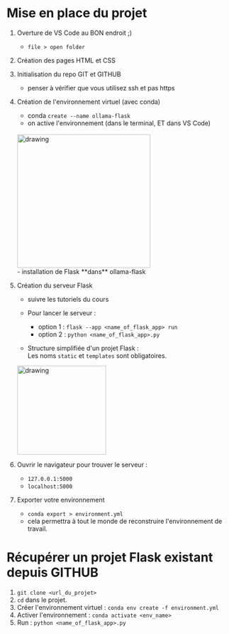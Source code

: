 # Mise en place du projet

1. Overture de VS Code au BON endroit ;)
    - `file > open folder`

2. Création des pages HTML et CSS

3. Initialisation du repo GIT et GITHUB
    - penser à vérifier que vous utilisez ssh et pas https 

3. Création de l'environnement virtuel (avec conda)
    - conda `create --name ollama-flask`
    - on active l'environnement (dans le terminal, ET dans VS Code)
    <br>
    <img src="./assets/env_vscode.png" alt="drawing" width="300"/>
    <br>
    - installation de Flask **dans** ollama-flask


5. Création du serveur Flask
    - suivre les tutoriels du cours
    - Pour lancer le serveur : 
        - option 1 : `flask --app <name_of_flask_app> run`
        - option 2 : `python <name_of_flask_app>.py`

    - Structure simplifiée d'un projet Flask : <br>
    Les noms `static` et `templates` sont obligatoires. <br>
    <img src="./assets/arborescence.png" alt="drawing" width="200"/>

    

6. Ouvrir le navigateur pour trouver le serveur :
    - `127.0.0.1:5000`
    - `localhost:5000`

7. Exporter votre environnement 
    - `conda export > environment.yml`
    - cela permettra à tout le monde de reconstruire l'environnement de travail. 

# Récupérer un projet Flask existant depuis GITHUB 

1. `git clone <url_du_projet>`
2. `cd` dans le projet.
3. Créer l'environnement virtuel : `conda env create -f environment.yml`
4. Activer l'environnement : `conda activate <env_name>`
5. Run : `python <name_of_flask_app>.py`
